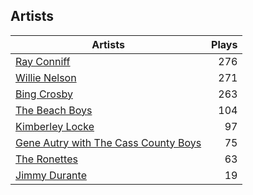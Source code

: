 ## Artists
Artists | Plays 
----- | -----: 
[Ray Conniff](/artists/ray-conniff-104848) | 276
[Willie Nelson](/artists/willie-nelson-631) | 271
[Bing Crosby](/artists/bing-crosby-1864) | 263
[The Beach Boys](/artists/the-beach-boys-3455) | 104
[Kimberley Locke](/artists/kimberley-locke-122102) | 97
[Gene Autry with The Cass County Boys](/artists/gene-autry-with-the-cass-county-boys-120868) | 75
[The Ronettes](/artists/the-ronettes-89545) | 63
[Jimmy Durante](/artists/jimmy-durante-13750) | 19

